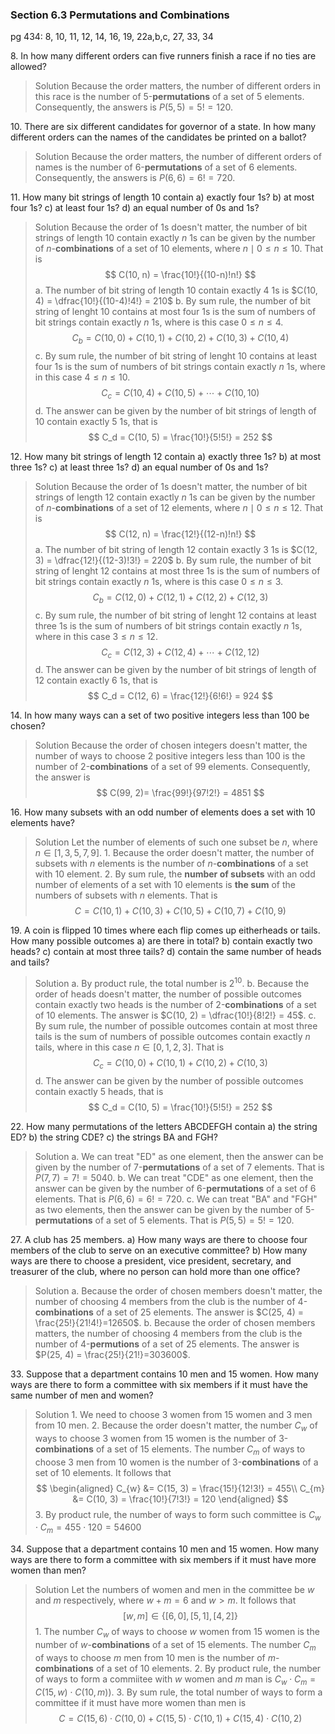 ### Section 6.3 Permutations and Combinations
pg 434: 8, 10, 11, 12, 14, 16, 19, 22a,b,c, 27, 33, 34

8\. In how many different orders can five runners finish a race if no ties are allowed?
>Solution
Because the order matters, the number of different orders in this race is the number of 5-**permutations** of a set of 5 elements. Consequently, the answers is $P(5, 5) = 5! = 120$.

10\. There are six different candidates for governor of a state. In how many different orders can the names of the candidates be printed on a ballot?
>Solution
Because the order matters, the number of different orders of names is the number of 6-**permutations** of a set of 6 elements. Consequently, the answers is $P(6, 6) = 6! = 720$.

11\. How many bit strings of length 10 contain
a) exactly four 1s?
b) at most four 1s?
c) at least four 1s?
d) an equal number of 0s and 1s?
>Solution
Because the order of 1s doesn't matter, the number of bit strings of length $10$ contain exactly $n$ 1s can be given by the number of $n$-**combinations** of a set of $10$ elements, where  $n \mid 0 \leqslant n \leqslant 10$. That is
$$
C(10, n) = \frac{10!}{(10-n)!n!}
$$
a. The number of bit string of length 10 contain exactly $4$ 1s is $C(10, 4) = \dfrac{10!}{(10-4)!4!} = 210$
b. By sum rule, the number of bit string of lenght 10 contains at most four 1s is the sum of numbers of bit strings contain exactly $n$ 1s, where is this case $0 \leqslant n \leqslant 4$.
$$
C_b = C(10, 0) + C(10, 1) + C(10, 2) + C(10, 3) + C(10, 4)
$$
c. By sum rule, the number of bit string of lenght 10 contains at least four 1s is the sum of numbers of bit strings contain exactly $n$ 1s, where in this case $4 \leqslant n \leqslant 10$.
$$
C_c = C(10, 4) + C(10, 5) + \cdots + C(10, 10)
$$
d. The answer can be given by the number of bit strings of length of 10 contain exactly $5$ 1s, that is
$$
C_d = C(10, 5) = \frac{10!}{5!5!} = 252
$$


12\. How many bit strings of length 12 contain
a) exactly three 1s?
b) at most three 1s?
c) at least three 1s?
d) an equal number of 0s and 1s?
>Solution
Because the order of 1s doesn't matter, the number of bit strings of length $12$ contain exactly $n$ 1s can be given by the number of $n$-**combinations** of a set of $12$ elements, where  $n \mid 0 \leqslant n \leqslant 12$. That is
$$
C(12, n) = \frac{12!}{(12-n)!n!}
$$
a. The number of bit string of length 12 contain exactly $3$ 1s is $C(12, 3) = \dfrac{12!}{(12-3)!3!} = 220$
b. By sum rule, the number of bit string of lenght 12 contains at most three 1s is the sum of numbers of bit strings contain exactly $n$ 1s, where is this case $0 \leqslant n \leqslant 3$.
$$
C_b = C(12, 0) + C(12, 1) + C(12, 2) + C(12, 3)
$$
c. By sum rule, the number of bit string of lenght 12 contains at least three 1s is the sum of numbers of bit strings contain exactly $n$ 1s, where in this case $3 \leqslant n \leqslant 12$.
$$
C_c = C(12, 3) + C(12, 4) + \cdots + C(12, 12)
$$
d. The answer can be given by the number of bit strings of length of 12 contain exactly $6$ 1s, that is
$$
C_d = C(12, 6) = \frac{12!}{6!6!} = 924
$$

14\. In how many ways can a set of two positive integers less than 100 be chosen?
>Solution
Because the order of chosen integers doesn't matter, the number of ways to choose 2 positive integers less than 100 is the number of $2$-**combinations** of a set of 99 elements. Consequently, the answer is
$$
C(99, 2)= \frac{99!}{97!2!} = 4851
$$

16\. How many subsets with an odd number of elements does a set with 10 elements have?
>Solution
Let the number of elements of such one subset be $n$, where $n \in [1, 3, 5, 7, 9]$.
1\. Because the order doesn't matter, the number of subsets with $n$ elements is the number of $n$-**combinations** of a set with 10 element.
2\. By sum rule, the **number of subsets** with an odd number of elements of a set with 10 elements is **the sum** of the numbers of subsets with $n$ elements. That is
$$
C = C(10, 1) + C(10, 3) + C(10, 5) + C(10, 7)+ C(10, 9)
$$


19\. A coin is flipped 10 times where each flip comes up eitherheads or tails. How many possible outcomes
a) are there in total?
b) contain exactly two heads?
c) contain at most three tails?
d) contain the same number of heads and tails?
>Solution
a. By product rule, the total number is $2^{10}$.
b. Because the order of heads doesn't matter, the number of possible outcomes contain exactly two heads is the number of 2-**combinations** of a set of 10 elements. The answer is $C(10, 2) = \dfrac{10!}{8!2!} = 45$.
c. By sum rule, the number of possible outcomes contain at most three tails is the sum of numbers of possible outcomes contain exactly $n$ tails, where in this case $n\in [0, 1, 2, 3]$. That is
$$
C_c = C(10, 0) + C(10, 1) + C(10, 2) + C(10, 3)
$$
d. The answer can be given by the number of possible outcomes contain exactly $5$ heads, that is
$$
C_d = C(10, 5) = \frac{10!}{5!5!} = 252
$$

22\. How many permutations of the letters ABCDEFGH contain
a) the string ED?
b) the string CDE?
c) the strings BA and FGH?
>Solution
a. We can treat "ED" as one element, then the answer can be given by the number of 7-**permutations** of a set of 7 elements. That is $P(7, 7) = 7! = 5040$.
b. We can treat "CDE" as one element, then the answer can be given by the number of 6-**permutations** of a set of 6 elements. That is $P(6, 6) = 6! = 720$.
c. We can treat "BA" and "FGH" as two elements, then the answer can be given by the number of 5-**permutations** of a set of 5 elements. That is $P(5, 5) = 5! = 120$.

27\. A club has 25 members.
a) How many ways are there to choose four members of the club to serve on an executive committee?
b) How many ways are there to choose a president, vice president, secretary, and treasurer of the club, where no person can hold more than one office?
>Solution
a. Because the order of chosen members doesn't matter, the number of choosing 4 members from the club is the number of 4-**combinations** of a set of 25 elements. The answer is $C(25, 4) = \frac{25!}{21!4!}=12650$.
b. Because the order of chosen members matters, the number of choosing 4 members from the club is the number of 4-**permutions** of a set of 25 elements. The answer is $P(25, 4) = \frac{25!}{21!}=303600$.


33\. Suppose that a department contains 10 men and 15 women. How many ways are there to form a committee with six members if it must have the same number of men and women?
>Solution
1\. We need to choose 3 women from 15 women and 3 men from 10 men.
2\. Because the order doesn't matter, the number $C_{w}$ of ways to choose 3 women from 15 women is the number of 3-**combinations** of a set of 15 elements. The number $C_{m}$ of ways to choose 3 men from 10 women is the number of 3-**combinations** of a set of 10 elements. It follows that
$$
\begin{aligned}
C_{w} &= C(15, 3) = \frac{15!}{12!3!} = 455\\
C_{m} &= C(10, 3) = \frac{10!}{7!3!} = 120
\end{aligned}
$$
3\. By product rule, the number of ways to form such committee is $C_{w} \cdot C_{m} = 455 \cdot 120 = 54600$

34\. Suppose that a department contains 10 men and 15 women. How many ways are there to form a committee with six members if it must have more women than men?
>Solution
Let the numbers of women and men in the committee be $w$ and $m$ respectively, where $w+m=6$ and $w>m$. It follows that
$$
[w,m] \in \{[6, 0], [5, 1], [4, 2]\}
$$
1\. The number $C_w$ of ways to choose $w$ women from 15 women is the number of $w$-**combinations** of a set of 15 elements. The number $C_m$ of ways to choose $m$ men from 10 men is the number of $m$-**combinations** of a set of 10 elements.
2\. By product rule, the number of ways to form a commiitee with $w$ women and $m$ man is $C_{w} \cdot C_{m} = C(15, w) \cdot C(10, m))$.
3\. By sum rule, the total number of ways to form a committee if it must have more women than men is
$$
C = C(15, 6)\cdot C(10, 0) + C(15, 5)\cdot C(10, 1)+C(15, 4)\cdot C(10, 2)
$$
